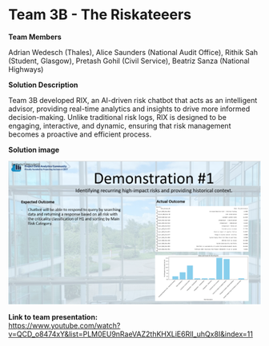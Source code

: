 # Team 3B - The Riskateeers

**Team Members**   

Adrian Wedesch (Thales), Alice Saunders (National Audit Office), Rithik Sah (Student, Glasgow), Pretash Gohil (Civil Service), Beatriz Sanza (National Highways)

**Solution Description**

Team 3B developed RIX, an AI-driven risk chatbot that acts as an intelligent advisor, providing real-time analytics and insights to drive more informed decision-making. Unlike traditional risk logs, RIX is designed to be engaging, interactive, and dynamic, ensuring that risk management becomes a proactive and efficient process.


**Solution image**

![alt text](https://github.com/Projecting-Success-Solutions-Portal/Hack-24/blob/main/Challenge%203/Team%203B/Team3B-solution-screenshot.png?raw=true)


**Link to team presentation:**   
https://www.youtube.com/watch?v=QCD_o8474xY&list=PLM0EU9nRaeVAZ2thKHXLiE6RlI_uhQx8I&index=11
